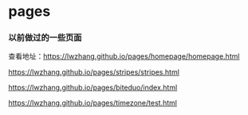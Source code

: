 # pages

### 以前做过的一些页面

查看地址：https://lwzhang.github.io/pages/homepage/homepage.html

https://lwzhang.github.io/pages/stripes/stripes.html

https://lwzhang.github.io/pages/biteduo/index.html

https://lwzhang.github.io/pages/timezone/test.html
